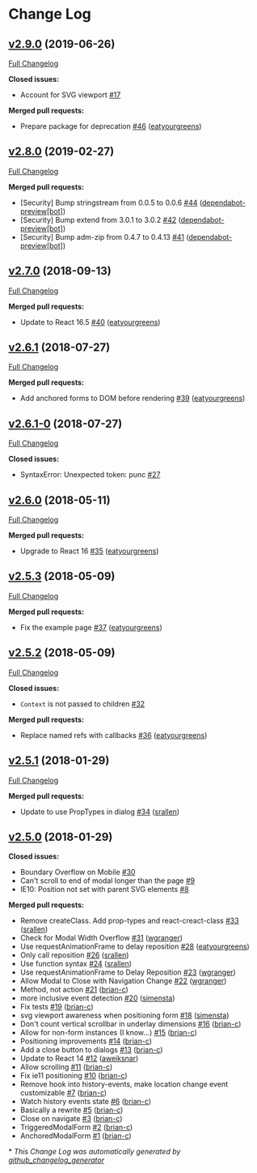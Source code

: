 # Change Log

## [v2.9.0](https://github.com/zooniverse/modal-form/tree/v2.9.0) (2019-06-26)
[Full Changelog](https://github.com/zooniverse/modal-form/compare/v2.8.0...v2.9.0)

**Closed issues:**

- Account for SVG viewport [\#17](https://github.com/zooniverse/modal-form/issues/17)

**Merged pull requests:**

- Prepare package for deprecation [\#46](https://github.com/zooniverse/modal-form/pull/46) ([eatyourgreens](https://github.com/eatyourgreens))

## [v2.8.0](https://github.com/zooniverse/modal-form/tree/v2.8.0) (2019-02-27)
[Full Changelog](https://github.com/zooniverse/modal-form/compare/v2.7.0...v2.8.0)

**Merged pull requests:**

- \[Security\] Bump stringstream from 0.0.5 to 0.0.6 [\#44](https://github.com/zooniverse/modal-form/pull/44) ([dependabot-preview[bot]](https://github.com/apps/dependabot-preview))
- \[Security\] Bump extend from 3.0.1 to 3.0.2 [\#42](https://github.com/zooniverse/modal-form/pull/42) ([dependabot-preview[bot]](https://github.com/apps/dependabot-preview))
- \[Security\] Bump adm-zip from 0.4.7 to 0.4.13 [\#41](https://github.com/zooniverse/modal-form/pull/41) ([dependabot-preview[bot]](https://github.com/apps/dependabot-preview))

## [v2.7.0](https://github.com/zooniverse/modal-form/tree/v2.7.0) (2018-09-13)
[Full Changelog](https://github.com/zooniverse/modal-form/compare/v2.6.1...v2.7.0)

**Merged pull requests:**

- Update to React 16.5 [\#40](https://github.com/zooniverse/modal-form/pull/40) ([eatyourgreens](https://github.com/eatyourgreens))

## [v2.6.1](https://github.com/zooniverse/modal-form/tree/v2.6.1) (2018-07-27)
[Full Changelog](https://github.com/zooniverse/modal-form/compare/v2.6.1-0...v2.6.1)

**Merged pull requests:**

- Add anchored forms to DOM before rendering [\#39](https://github.com/zooniverse/modal-form/pull/39) ([eatyourgreens](https://github.com/eatyourgreens))

## [v2.6.1-0](https://github.com/zooniverse/modal-form/tree/v2.6.1-0) (2018-07-27)
[Full Changelog](https://github.com/zooniverse/modal-form/compare/v2.6.0...v2.6.1-0)

**Closed issues:**

- SyntaxError: Unexpected token: punc [\#27](https://github.com/zooniverse/modal-form/issues/27)

## [v2.6.0](https://github.com/zooniverse/modal-form/tree/v2.6.0) (2018-05-11)
[Full Changelog](https://github.com/zooniverse/modal-form/compare/v2.5.3...v2.6.0)

**Merged pull requests:**

- Upgrade to React 16 [\#35](https://github.com/zooniverse/modal-form/pull/35) ([eatyourgreens](https://github.com/eatyourgreens))

## [v2.5.3](https://github.com/zooniverse/modal-form/tree/v2.5.3) (2018-05-09)
[Full Changelog](https://github.com/zooniverse/modal-form/compare/v2.5.2...v2.5.3)

**Merged pull requests:**

- Fix the example page [\#37](https://github.com/zooniverse/modal-form/pull/37) ([eatyourgreens](https://github.com/eatyourgreens))

## [v2.5.2](https://github.com/zooniverse/modal-form/tree/v2.5.2) (2018-05-09)
[Full Changelog](https://github.com/zooniverse/modal-form/compare/v2.5.1...v2.5.2)

**Closed issues:**

- `Context` is not passed to children [\#32](https://github.com/zooniverse/modal-form/issues/32)

**Merged pull requests:**

- Replace named refs with callbacks [\#36](https://github.com/zooniverse/modal-form/pull/36) ([eatyourgreens](https://github.com/eatyourgreens))

## [v2.5.1](https://github.com/zooniverse/modal-form/tree/v2.5.1) (2018-01-29)
[Full Changelog](https://github.com/zooniverse/modal-form/compare/v2.5.0...v2.5.1)

**Merged pull requests:**

- Update to use PropTypes in dialog [\#34](https://github.com/zooniverse/modal-form/pull/34) ([srallen](https://github.com/srallen))

## [v2.5.0](https://github.com/zooniverse/modal-form/tree/v2.5.0) (2018-01-29)
**Closed issues:**

- Boundary Overflow on Mobile [\#30](https://github.com/zooniverse/modal-form/issues/30)
- Can't scroll to end of modal longer than the page [\#9](https://github.com/zooniverse/modal-form/issues/9)
- IE10: Position not set with parent SVG elements [\#8](https://github.com/zooniverse/modal-form/issues/8)

**Merged pull requests:**

- Remove createClass. Add prop-types and react-creact-class [\#33](https://github.com/zooniverse/modal-form/pull/33) ([srallen](https://github.com/srallen))
- Check for Modal Width Overflow [\#31](https://github.com/zooniverse/modal-form/pull/31) ([wgranger](https://github.com/wgranger))
- Use requestAnimationFrame to delay reposition [\#28](https://github.com/zooniverse/modal-form/pull/28) ([eatyourgreens](https://github.com/eatyourgreens))
- Only call reposition [\#26](https://github.com/zooniverse/modal-form/pull/26) ([srallen](https://github.com/srallen))
- Use function syntax [\#24](https://github.com/zooniverse/modal-form/pull/24) ([srallen](https://github.com/srallen))
- Use requestAnimationFrame to Delay Reposition [\#23](https://github.com/zooniverse/modal-form/pull/23) ([wgranger](https://github.com/wgranger))
- Allow Modal to Close with Navigation Change [\#22](https://github.com/zooniverse/modal-form/pull/22) ([wgranger](https://github.com/wgranger))
- Method, not action [\#21](https://github.com/zooniverse/modal-form/pull/21) ([brian-c](https://github.com/brian-c))
- more inclusive event detection [\#20](https://github.com/zooniverse/modal-form/pull/20) ([simensta](https://github.com/simensta))
- Fix tests [\#19](https://github.com/zooniverse/modal-form/pull/19) ([brian-c](https://github.com/brian-c))
- svg viewport awareness when positioning form [\#18](https://github.com/zooniverse/modal-form/pull/18) ([simensta](https://github.com/simensta))
- Don't count vertical scrollbar in underlay dimensions [\#16](https://github.com/zooniverse/modal-form/pull/16) ([brian-c](https://github.com/brian-c))
- Allow for non-form instances \(I know...\) [\#15](https://github.com/zooniverse/modal-form/pull/15) ([brian-c](https://github.com/brian-c))
- Positioning improvements [\#14](https://github.com/zooniverse/modal-form/pull/14) ([brian-c](https://github.com/brian-c))
- Add a close button to dialogs [\#13](https://github.com/zooniverse/modal-form/pull/13) ([brian-c](https://github.com/brian-c))
- Update to React 14 [\#12](https://github.com/zooniverse/modal-form/pull/12) ([aweiksnar](https://github.com/aweiksnar))
- Allow scrolling [\#11](https://github.com/zooniverse/modal-form/pull/11) ([brian-c](https://github.com/brian-c))
- Fix ie11 positioning [\#10](https://github.com/zooniverse/modal-form/pull/10) ([brian-c](https://github.com/brian-c))
- Remove hook into history-events, make location change event customizable [\#7](https://github.com/zooniverse/modal-form/pull/7) ([brian-c](https://github.com/brian-c))
- Watch history events state [\#6](https://github.com/zooniverse/modal-form/pull/6) ([brian-c](https://github.com/brian-c))
- Basically a rewrite [\#5](https://github.com/zooniverse/modal-form/pull/5) ([brian-c](https://github.com/brian-c))
- Close on navigate [\#3](https://github.com/zooniverse/modal-form/pull/3) ([brian-c](https://github.com/brian-c))
- TriggeredModalForm [\#2](https://github.com/zooniverse/modal-form/pull/2) ([brian-c](https://github.com/brian-c))
- AnchoredModalForm [\#1](https://github.com/zooniverse/modal-form/pull/1) ([brian-c](https://github.com/brian-c))



\* *This Change Log was automatically generated by [github_changelog_generator](https://github.com/skywinder/Github-Changelog-Generator)*
